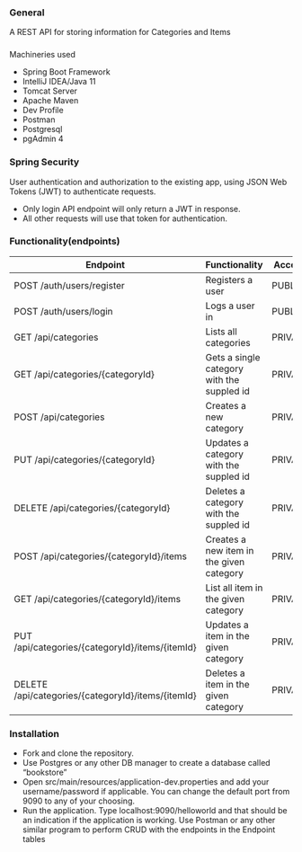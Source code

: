### General

A REST API for storing information for Categories and Items

### 
Machineries used

- Spring Boot Framework
- IntelliJ IDEA/Java 11
- Tomcat Server
- Apache Maven
- Dev Profile
- Postman
- Postgresql
- pgAdmin 4

### Spring Security

User authentication and authorization to the existing app, using JSON Web Tokens (JWT) to authenticate
requests.

- Only login API endpoint will only return a JWT in response.
- All other requests will use that token for authentication.

### Functionality(endpoints)

Endpoint | Functionality| Access
------------ | ------------- | ------------- 
POST /auth/users/register | Registers a user | PUBLIC
POST /auth/users/login |Logs a user in | PUBLIC
GET /api/categories | Lists all categories | PRIVATE
GET /api/categories/{categoryId} | Gets a single category with the suppled id | PRIVATE
POST /api/categories | Creates a new category | PRIVATE
PUT /api/categories/{categoryId} | Updates a category with the suppled id | PRIVATE
DELETE /api/categories/{categoryId} | Deletes a category with the suppled id | PRIVATE
POST /api/categories/{categoryId}/items | Creates a new item in the given category | PRIVATE
GET /api/categories/{categoryId}/items | List all item in the given category | PRIVATE
PUT /api/categories/{categoryId}/items/{itemId}| Updates a item in the given category | PRIVATE
DELETE /api/categories/{categoryId}/items/{itemId} | Deletes a item in the given category | PRIVATE

### Installation

- Fork and clone the repository.
- Use Postgres or any other DB manager to create a database called “bookstore”
- Open src/main/resources/application-dev.properties and add your username/password if applicable. You can change the default port from 9090 to any of your choosing.
- Run the application. Type localhost:9090/helloworld and that should be an indication if the application is working. Use Postman or any other similar program to perform CRUD with the endpoints in the Endpoint tables

